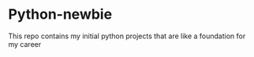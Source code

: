# Python-newbie
This repo contains my initial python projects that are like a foundation for my career
